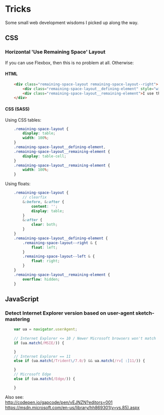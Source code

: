 # Tricks

Some small web development wisdoms I picked up along the way.


## CSS

### Horizontal 'Use Remaining Space' Layout

If you can use Flexbox, then this is no problem at all. Otherwise:


#### HTML

```html
	<div class="remaining-space-layout remaining-space-layout--right">
		<div class="remaining-space-layout__defining-element" style="width: 100px;">I use only the width I need.</div>
		<div class="remaining-space-layout__remaining-element">I use the remaining width.</div>
	</div>
```


#### CSS (SASS)

Using CSS tables:

```scss
	.remaining-space-layout {
		display: table;
		width: 100%;
	}
	.remaining-space-layout__defining-element,
	.remaining-space-layout__remaining-element {
		display: table-cell;
	}
	.remaining-space-layout__remaining-element {
		width: 100%;
	}
```
	
Using floats:

```scss
	.remaining-space-layout {
		// clearfix
		&:before, &:after {
			content: '';
			display: table;
		}
		&:after {
			clear: both;
		}
	}
	.remaining-space-layout__defining-element {
		.remaining-space-layout--right & {
			float: left;
		}
		.remaining-space-layout--left & {
			float: right;
		}
	}
	.remaining-space-layout__remaining-element {
		overflow: hidden;
	}
```


## JavaScript

### Detect Internet Explorer version based on user-agent sketch-mastering

```javascript
	var ua = navigator.userAgent;
	
	// Internet Explorer <= 10 / Newer Microsoft browsers won't match
	if (ua.match(/MSIE/)) {

	}
	// Internet Explorer == 11
	else if (ua.match(/Trident\/7.0/) && ua.match(/rv[ :]11/)) {

	}
	// Microsoft Edge
	else if (ua.match(/Edge/)) {

	}
```

Also see:  
http://codepen.io/gapcode/pen/vEJNZN?editors=001  
https://msdn.microsoft.com/en-us/library/hh869301(v=vs.85).aspx

